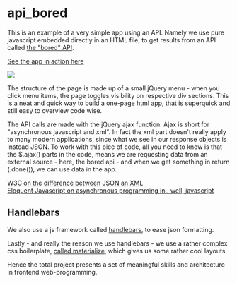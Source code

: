 # api_bored
  This is an example of a very simple app using an API. Namely we use pure javascript embedded directly in an HTML file, to get results from an API called <a href="https://www.boredapi.com/documentation">the "bored" API</a>.
  
<a href="https://simmoe.github.io/api_bored/">See the app in action here</a>

<img src="https://docs.google.com/drawings/d/e/2PACX-1vT49yZXzjLY9nHnFz9sZsiZ58roTaYL4g3_FjwGvs1sPJTvAD6uRrK4e6VkNe5nXOdozMJ1WUrbip-5/pub?w=960&amp;h=720">
  
  The structure of the page is made up of a small jQuery menu - when you click menu items, the page toggles visibility on respective div sections. This is a neat and quick way to build a one-page html app, that is superquick and still easy to overview code wise.  
  
  The API calls are made with the jQuery ajax function. Ajax is short for "asynchronous javascript and xml". In fact the xml part doesn't really apply to many modern applications, since what we see in our response objects is instead JSON. To work with this pice of code, all you need to know is that the $.ajax() parts in the code, means we are requesting data from an external source - here, the bored api - and when we get something in return (.done()), we can use data in the app.
  
  <a href="https://www.w3schools.com/js/js_json_xml.asp">W3C on the difference between JSON an XML</a><br>
  <a href="">Eloquent Javascript on asynchronous programming in.. well, javascript</a>
  
## Handlebars
  We also use a js framework called <a href="https://handlebarsjs.com/">handlebars</a>, to ease json formatting. 
  
  
  Lastly - and really the reason we use handlebars - we use a rather complex css boilerplate, <a href="https://materializecss.com/cards.html"> called materialize</a>, which gives us some rather cool layouts. 
  
  Hence the total project presents a set of meaningful skills and architecture in frontend web-programming. 

  
